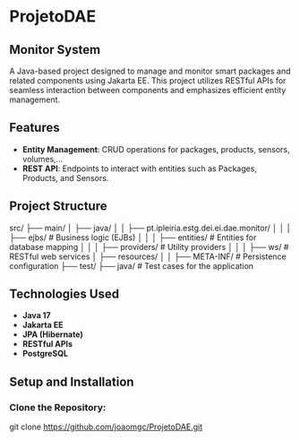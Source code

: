 # ProjetoDAE

## Monitor System

A Java-based project designed to manage and monitor smart packages and related components using Jakarta EE. This project utilizes RESTful APIs for seamless interaction between components and emphasizes efficient entity management.

## Features

- **Entity Management**: CRUD operations for packages, products, sensors, volumes,...
- **REST API**: Endpoints to interact with entities such as Packages, Products, and Sensors.

## Project Structure

src/
├── main/
│   ├── java/
│   │   ├── pt.ipleiria.estg.dei.ei.dae.monitor/
│   │   │   ├── ejbs/               # Business logic (EJBs)
│   │   │   ├── entities/           # Entities for database mapping
│   │   │   ├── providers/          # Utility providers
│   │   │   ├── ws/                 # RESTful web services
│   ├── resources/
│   │   ├── META-INF/               # Persistence configuration
├── test/
    ├── java/                       # Test cases for the application


## Technologies Used

- **Java 17**
- **Jakarta EE**
- **JPA (Hibernate)**
- **RESTful APIs**
- **PostgreSQL**

## Setup and Installation

### Clone the Repository:

git clone https://github.com/joaomgc/ProjetoDAE.git
